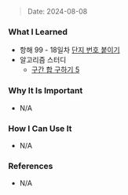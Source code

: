> Date: 2024-08-08

### What I Learned

- 항해 99 - 18일차 [단지 번호 붙이기](https://github.com/tjsry0466/algorithm-study/blob/main/BOJ/2667.py)
- 알고리즘 스터디
  - [구간 합 구하기 5](https://github.com/tjsry0466/algorithm-study/blob/main/BOJ/11660.py)

### Why It Is Important

- N/A

### How I Can Use It

- N/A

### References

- N/A

